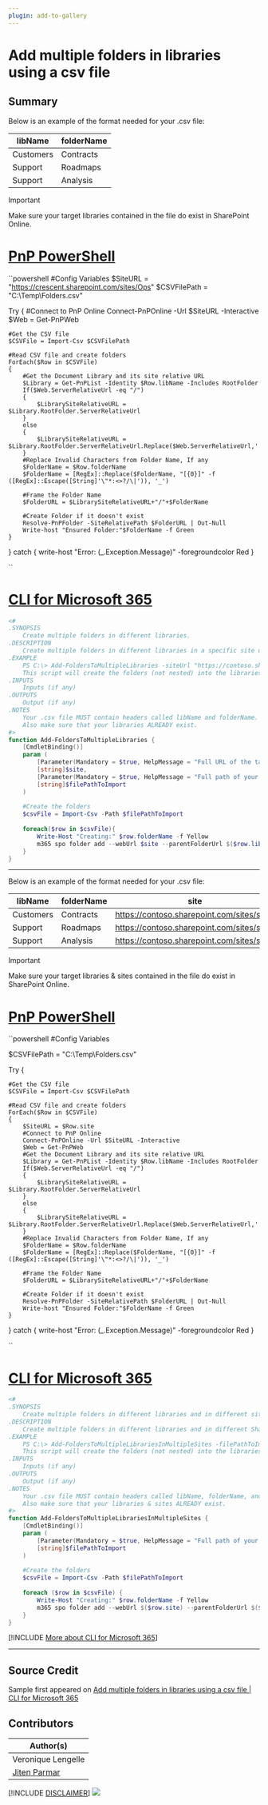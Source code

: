 ```yaml
---
plugin: add-to-gallery
---
```


# Add multiple folders in libraries using a csv file

## Summary

Below is an example of the format needed for your .csv file:

| libName | folderName |
| --------| ---------- |
| Customers | Contracts |
| Support | Roadmaps |
| Support | Analysis |
 
> [!important]
> Make sure your target libraries contained in the file do exist in SharePoint Online.

# [PnP PowerShell](#tab/pnpps)
``powershell
    #Config Variables
$SiteURL = "https://crescent.sharepoint.com/sites/Ops"
$CSVFilePath = "C:\Temp\Folders.csv"
 
Try {
    #Connect to PnP Online
    Connect-PnPOnline -Url $SiteURL -Interactive
    $Web = Get-PnPWeb
 
    #Get the CSV file
    $CSVFile = Import-Csv $CSVFilePath
  
    #Read CSV file and create folders
    ForEach($Row in $CSVFile)
    {
        #Get the Document Library and its site relative URL
        $Library = Get-PnPList -Identity $Row.libName -Includes RootFolder
        If($Web.ServerRelativeUrl -eq "/")
        {
            $LibrarySiteRelativeURL = $Library.RootFolder.ServerRelativeUrl
        }
        else
        {
            $LibrarySiteRelativeURL = $Library.RootFolder.ServerRelativeUrl.Replace($Web.ServerRelativeUrl,'')
        }
        #Replace Invalid Characters from Folder Name, If any
        $FolderName = $Row.folderName
        $FolderName = [RegEx]::Replace($FolderName, "[{0}]" -f ([RegEx]::Escape([String]'\"*:<>?/\|')), '_')
 
        #Frame the Folder Name
        $FolderURL = $LibrarySiteRelativeURL+"/"+$FolderName
 
        #Create Folder if it doesn't exist
        Resolve-PnPFolder -SiteRelativePath $FolderURL | Out-Null
        Write-host "Ensured Folder:"$FolderName -f Green
    }
}
catch {
    write-host "Error: $($_.Exception.Message)" -foregroundcolor Red
}

``

# [CLI for Microsoft 365](#tab/cli-m365-ps)
```powershell
<#
.SYNOPSIS
    Create multiple folders in different libraries.
.DESCRIPTION
    Create multiple folders in different libraries in a specific site using a .csv file.
.EXAMPLE
    PS C:\> Add-FoldersToMultipleLibraries -siteUrl "https://contoso.sharepoint.com/sites/Marketing" -filePathToImport "C:\myCSVFile.csv"
    This script will create the folders (not nested) into the libraries provided in the .csv file.
.INPUTS
    Inputs (if any)
.OUTPUTS
    Output (if any)
.NOTES
    Your .csv file MUST contain headers called libName and folderName. If you change those headers then make sure to amend the script.
    Also make sure that your libraries ALREADY exist.
#>
function Add-FoldersToMultipleLibraries {
    [CmdletBinding()]
    param (
        [Parameter(Mandatory = $true, HelpMessage = "Full URL of the target SharePoint Online site")]
        [string]$site,
        [Parameter(Mandatory = $true, HelpMessage = "Full path of your .csv file")]
        [string]$filePathToImport
    )
    
    #Create the folders
    $csvFile = Import-Csv -Path $filePathToImport
    
    foreach($row in $csvFile){
        Write-Host "Creating:" $row.folderName -f Yellow
        m365 spo folder add --webUrl $site --parentFolderUrl $($row.libName) --name $($row.folderName)
    }
}
```
***


Below is an example of the format needed for your .csv file:

| libName | folderName | site |
| --------| ---------- | ---- |
| Customers | Contracts | https://contoso.sharepoint.com/sites/site1 |
| Support | Roadmaps |  https://contoso.sharepoint.com/sites/site2 |
| Support | Analysis | https://contoso.sharepoint.com/sites/site2 |

> [!important]
> Make sure your target libraries & sites contained in the file do exist in SharePoint Online.
 

 # [PnP PowerShell](#tab/pnpps)
``powershell
    #Config Variables

$CSVFilePath = "C:\Temp\Folders.csv"
 
Try {
    
 
    #Get the CSV file
    $CSVFile = Import-Csv $CSVFilePath
  
    #Read CSV file and create folders
    ForEach($Row in $CSVFile)
    {
        $SiteURL = $Row.site
        #Connect to PnP Online
        Connect-PnPOnline -Url $SiteURL -Interactive
        $Web = Get-PnPWeb
        #Get the Document Library and its site relative URL
        $Library = Get-PnPList -Identity $Row.libName -Includes RootFolder
        If($Web.ServerRelativeUrl -eq "/")
        {
            $LibrarySiteRelativeURL = $Library.RootFolder.ServerRelativeUrl
        }
        else
        {
            $LibrarySiteRelativeURL = $Library.RootFolder.ServerRelativeUrl.Replace($Web.ServerRelativeUrl,'')
        }
        #Replace Invalid Characters from Folder Name, If any
        $FolderName = $Row.folderName
        $FolderName = [RegEx]::Replace($FolderName, "[{0}]" -f ([RegEx]::Escape([String]'\"*:<>?/\|')), '_')
 
        #Frame the Folder Name
        $FolderURL = $LibrarySiteRelativeURL+"/"+$FolderName
 
        #Create Folder if it doesn't exist
        Resolve-PnPFolder -SiteRelativePath $FolderURL | Out-Null
        Write-host "Ensured Folder:"$FolderName -f Green
    }
}
catch {
    write-host "Error: $($_.Exception.Message)" -foregroundcolor Red
}

``
# [CLI for Microsoft 365](#tab/cli-m365-ps2)
```powershell
<#
.SYNOPSIS
    Create multiple folders in different libraries and in different sites.
.DESCRIPTION
    Create multiple folders in different libraries and in different SharePoint sites using a .csv file.
.EXAMPLE
    PS C:\> Add-FoldersToMultipleLibrariesInMultipleSites -filePathToImport 'C:\myCSVFile.csv'
    This script will create the folders (not nested) into the libraries and sites provided in the .csv file.
.INPUTS
    Inputs (if any)
.OUTPUTS
    Output (if any)
.NOTES
    Your .csv file MUST contain headers called libName, folderName, and site. If you change those headers then make sure to amend the script.
    Also make sure that your libraries & sites ALREADY exist.
#>
function Add-FoldersToMultipleLibrariesInMultipleSites {
    [CmdletBinding()]
    param (
        [Parameter(Mandatory = $true, HelpMessage = "Full path of your .csv file")]
        [string]$filePathToImport
    )
    
    #Create the folders
    $csvFile = Import-Csv -Path $filePathToImport
    
    foreach ($row in $csvFile) {
        Write-Host "Creating:" $row.folderName -f Yellow
        m365 spo folder add --webUrl $($row.site) --parentFolderUrl $($row.libName) --name $($row.folderName)
    }
}
```
[!INCLUDE [More about CLI for Microsoft 365](../../docfx/includes/MORE-CLIM365.md)]
***

## Source Credit

Sample first appeared on [Add multiple folders in libraries using a csv file | CLI for Microsoft 365](https://pnp.github.io/cli-microsoft365/sample-scripts/spo/add-multiple-folders-in-libraries-using-csv-file/)

## Contributors

| Author(s) |
|-----------|
| Veronique Lengelle |
| [Jiten Parmar](https://github.com/jitenparmar) |



[!INCLUDE [DISCLAIMER](../../docfx/includes/DISCLAIMER.md)]
<img src="https://pnptelemetry.azurewebsites.net/script-samples/scripts/spo-add-multiple-folders-in-libraries-using-csv-file" aria-hidden="true" />
